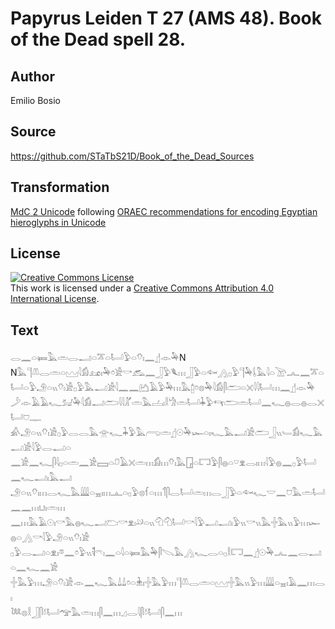 # Papyrus Leiden T 27 (AMS 48). Book of the Dead spell 28.

## Author 

Emilio Bosio

## Source 

https://github.com/STaTbS21D/Book_of_the_Dead_Sources

## Transformation 

[MdC 2 Unicode](https://statbs21d.github.io/mdc2unicode.html) following [ORAEC recommendations for encoding Egyptian hieroglyphs in Unicode](https://github.com/oraec/recommendations-encoding-hieroglyphs)

## License 

<a rel="license" href="http://creativecommons.org/licenses/by/4.0/"><img alt="Creative Commons License" style="border-width:0" src="https://i.creativecommons.org/l/by/4.0/88x31.png" /></a><br />This work is licensed under a <a rel="license" href="http://creativecommons.org/licenses/by/4.0/">Creative Commons Attribution 4.0 International License</a>.

## Text 

<hiero><rubrum>𓂋𓈖𓏏𓍃𓅓𓏛𓂋𓂝𓏏𓎁𓏏𓂡𓅱𓏏𓄣𓏤</rubrum>𓈖𓊨𓁹𓅆N<br>
N𓅓𓊹𓌨𓂋𓏛𓏏𓈉𓇋𓀁𓃭𓏤𓅆𓏌𓀀𓎡𓃹𓈖𓃀𓅱𓆰𓏥𓃀𓅱𓏏𓆜𓂻𓊪𓅱𓊹𓅆𓌰𓅓𓇋𓏏𓌩𓂜𓈖𓎁𓏏<br>
𓂡𓏏𓅱𓄂𓏏𓏭𓄣𓏤𓀀𓊪𓅱𓅓𓂝𓀀𓇋𓈖𓈖𓂚𓄿𓅱𓅆𓏥𓅓𓉺𓏌𓊖𓅆𓇋𓀁𓋴𓂧𓏏𓏴𓇋𓇋𓂡𓏥𓈖𓊨𓁹𓅆<br>
𓌳𓁹𓄿𓄿𓆑𓃫𓅆𓇋𓀁𓂝𓂧𓇋𓇋𓀣𓏛𓅓𓐟𓏤𓎛𓀝𓏛𓂡𓇓𓅱𓄞𓂧𓏛𓂡𓈖𓆑𓐍𓂋𓐍𓂋𓏴𓂡𓈞𓊃<br>
𓀉𓄂𓏏𓏭𓄣𓏤𓀀𓊪𓅱𓂋𓂋𓅓𓁿𓆑𓇓𓅱𓅓𓂺𓏛𓊨𓇳𓅆𓆱𓏏𓏤𓆑𓅓𓂝𓀀𓂧𓃀𓏭𓄑𓀁𓆑𓅓𓂝𓀀𓇋𓅱𓂋𓂝𓏏<br>
𓈖𓀀𓈖𓆑𓋴𓇋𓊪𓏏𓏛𓈖𓀀𓈙𓏏𓍔𓄿𓏴𓏛𓏥𓀁𓏥𓄣𓏤𓅓𓉗𓏏𓉐𓅱𓋴𓐍𓏏𓎺𓁷𓂋𓏤𓏥𓇋𓅱𓐍𓈖𓊪𓅱𓂡𓈖𓆑𓂝𓏤𓅓𓂝<br>
𓄂𓏏𓏭𓄣𓏤𓏥𓂋𓆑𓅓𓇏𓏏𓈇𓏤𓏥𓊵𓏏𓊪𓅱𓊖𓆳𓏏𓏥𓄊𓋴𓂋𓂡𓏛𓏥𓂋𓃀𓅱𓏏𓆜𓆑𓎟𓈖𓈞𓅓𓏛𓂡𓈖𓈖𓏥𓂓𓏤𓏛𓏥<br>
𓈖𓏥𓅓𓄿𓇳𓏤𓎡𓅓𓐍𓆑𓂝𓂬𓎡𓁷𓏤𓄖𓏏𓏭𓄇𓄇𓂡𓎡𓇋𓅱𓂝𓂝𓏤𓅱𓏭𓎡𓏭𓅓𓏶𓅓𓏭𓅱𓏥𓆱𓐍𓏏𓂻𓎡𓇋𓅱𓄂𓏏𓏭𓄣𓏤𓀀<br>
𓊪𓅱𓂋𓂝𓏏𓁷𓏤𓎼𓈖𓏌𓅱𓏭𓌟𓍼𓏤𓈖𓏏𓇋𓏏𓍃𓅓𓅆𓋴𓌫𓅓𓂻𓆑𓂋𓏏𓊪𓎛𓉐𓈖𓊨𓇳𓅆𓂜𓈖𓂋𓂝𓏏𓈖𓆑𓈖𓀀<br>
𓏶𓅓𓅱𓏥𓄂𓏏𓄣𓏤𓀀𓁹𓈖𓆑𓅓𓍑𓍑𓏌𓏏𓇔𓏤𓏶𓅓𓅱𓏥𓊹𓌨𓂋𓏛𓏏𓈉𓏶𓅓𓏭𓅱𓏥𓇏𓏏𓈇𓏤𓄿𓈖𓏥𓂋𓏤<br>
𓆙𓊖𓎛𓃀𓋴𓍱𓂡𓅠𓅓𓏛𓏥𓋴𓈖𓏥𓈎𓂋𓇋𓋴𓍱𓂡𓋴𓈖𓏥<br></hiero>
